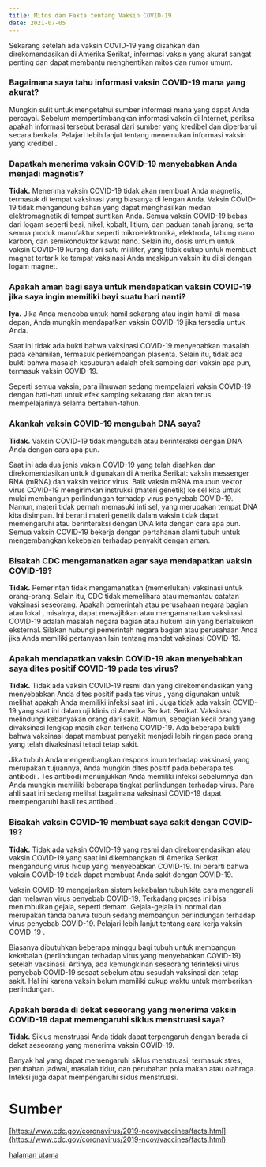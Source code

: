 ```yaml
---
title: Mitos dan Fakta tentang Vaksin COVID-19
date: 2021-07-05
---
```


Sekarang setelah ada vaksin COVID-19 yang disahkan dan direkomendasikan di Amerika Serikat, informasi vaksin yang akurat sangat penting dan dapat membantu menghentikan mitos dan rumor umum.

### Bagaimana saya tahu informasi vaksin COVID-19 mana yang akurat?

Mungkin sulit untuk mengetahui sumber informasi mana yang dapat Anda percayai. Sebelum mempertimbangkan informasi vaksin di Internet, periksa apakah informasi tersebut berasal dari sumber yang kredibel dan diperbarui secara berkala. Pelajari lebih lanjut tentang menemukan informasi vaksin yang kredibel .

### Dapatkah menerima vaksin COVID-19 menyebabkan Anda menjadi magnetis?

**Tidak.** Menerima vaksin COVID-19 tidak akan membuat Anda magnetis, termasuk di tempat vaksinasi yang biasanya di lengan Anda. Vaksin COVID-19 tidak mengandung bahan yang dapat menghasilkan medan elektromagnetik di tempat suntikan Anda. Semua vaksin COVID-19 bebas dari logam seperti besi, nikel, kobalt, litium, dan paduan tanah jarang, serta semua produk manufaktur seperti mikroelektronika, elektroda, tabung nano karbon, dan semikonduktor kawat nano. Selain itu, dosis umum untuk vaksin COVID-19 kurang dari satu mililiter, yang tidak cukup untuk membuat magnet tertarik ke tempat vaksinasi Anda meskipun vaksin itu diisi dengan logam magnet.

### Apakah aman bagi saya untuk mendapatkan vaksin COVID-19 jika saya ingin memiliki bayi suatu hari nanti?

**Iya.** Jika Anda mencoba untuk hamil sekarang atau ingin hamil di masa depan, Anda mungkin mendapatkan vaksin COVID-19 jika tersedia untuk Anda.

Saat ini tidak ada bukti bahwa vaksinasi COVID-19 menyebabkan masalah pada kehamilan, termasuk perkembangan plasenta. Selain itu, tidak ada bukti bahwa masalah kesuburan adalah efek samping dari vaksin apa pun, termasuk vaksin COVID-19.

Seperti semua vaksin, para ilmuwan sedang mempelajari vaksin COVID-19 dengan hati-hati untuk efek samping sekarang dan akan terus mempelajarinya selama bertahun-tahun.

### Akankah vaksin COVID-19 mengubah DNA saya?

**Tidak.** Vaksin COVID-19 tidak mengubah atau berinteraksi dengan DNA Anda dengan cara apa pun.

Saat ini ada dua jenis vaksin COVID-19 yang telah disahkan dan direkomendasikan untuk digunakan di Amerika Serikat: vaksin messenger RNA (mRNA) dan vaksin vektor virus. Baik vaksin mRNA maupun vektor virus COVID-19 mengirimkan instruksi (materi genetik) ke sel kita untuk mulai membangun perlindungan terhadap virus penyebab COVID-19. Namun, materi tidak pernah memasuki inti sel, yang merupakan tempat DNA kita disimpan. Ini berarti materi genetik dalam vaksin tidak dapat memengaruhi atau berinteraksi dengan DNA kita dengan cara apa pun. Semua vaksin COVID-19 bekerja dengan pertahanan alami tubuh untuk mengembangkan kekebalan terhadap penyakit dengan aman.

### Bisakah CDC mengamanatkan agar saya mendapatkan vaksin COVID-19?

**Tidak.** Pemerintah tidak mengamanatkan (memerlukan) vaksinasi untuk orang-orang. Selain itu, CDC tidak memelihara atau memantau catatan vaksinasi seseorang. Apakah pemerintah atau perusahaan negara bagian atau lokal , misalnya, dapat mewajibkan atau mengamanatkan vaksinasi COVID-19 adalah masalah negara bagian atau hukum lain yang berlakuikon eksternal. Silakan hubungi pemerintah negara bagian atau perusahaan Anda jika Anda memiliki pertanyaan lain tentang mandat vaksinasi COVID-19.

### Apakah mendapatkan vaksin COVID-19 akan menyebabkan saya dites positif COVID-19 pada tes virus?

**Tidak.** Tidak ada vaksin COVID-19 resmi dan yang direkomendasikan yang menyebabkan Anda dites positif pada tes virus , yang digunakan untuk melihat apakah Anda memiliki infeksi saat ini . Juga tidak ada vaksin COVID-19 yang saat ini dalam uji klinis di Amerika Serikat. Serikat. Vaksinasi melindungi kebanyakan orang dari sakit. Namun, sebagian kecil orang yang divaksinasi lengkap masih akan terkena COVID-19. Ada beberapa bukti bahwa vaksinasi dapat membuat penyakit menjadi lebih ringan pada orang yang telah divaksinasi tetapi tetap sakit.

Jika tubuh Anda mengembangkan respons imun terhadap vaksinasi, yang merupakan tujuannya, Anda mungkin dites positif pada beberapa tes antibodi . Tes antibodi menunjukkan Anda memiliki infeksi sebelumnya dan Anda mungkin memiliki beberapa tingkat perlindungan terhadap virus. Para ahli saat ini sedang melihat bagaimana vaksinasi COVID-19 dapat mempengaruhi hasil tes antibodi.

### Bisakah vaksin COVID-19 membuat saya sakit dengan COVID-19?

**Tidak.** Tidak ada vaksin COVID-19 yang resmi dan direkomendasikan atau vaksin COVID-19 yang saat ini dikembangkan di Amerika Serikat mengandung virus hidup yang menyebabkan COVID-19. Ini berarti bahwa vaksin COVID-19 tidak dapat membuat Anda sakit dengan COVID-19.

Vaksin COVID-19 mengajarkan sistem kekebalan tubuh kita cara mengenali dan melawan virus penyebab COVID-19. Terkadang proses ini bisa menimbulkan gejala, seperti demam. Gejala-gejala ini normal dan merupakan tanda bahwa tubuh sedang membangun perlindungan terhadap virus penyebab COVID-19. Pelajari lebih lanjut tentang cara kerja vaksin COVID-19 .

Biasanya dibutuhkan beberapa minggu bagi tubuh untuk membangun kekebalan (perlindungan terhadap virus yang menyebabkan COVID-19) setelah vaksinasi. Artinya, ada kemungkinan seseorang terinfeksi virus penyebab COVID-19 sesaat sebelum atau sesudah vaksinasi dan tetap sakit. Hal ini karena vaksin belum memiliki cukup waktu untuk memberikan perlindungan.

### Apakah berada di dekat seseorang yang menerima vaksin COVID-19 dapat memengaruhi siklus menstruasi saya?

**Tidak.** Siklus menstruasi Anda tidak dapat terpengaruh dengan berada di dekat seseorang yang menerima vaksin COVID-19.

Banyak hal yang dapat memengaruhi siklus menstruasi, termasuk stres, perubahan jadwal, masalah tidur, dan perubahan pola makan atau olahraga. Infeksi juga dapat mempengaruhi siklus menstruasi.

# Sumber

[https://www.cdc.gov/coronavirus/2019-ncov/vaccines/facts.html](https://www.cdc.gov/coronavirus/2019-ncov/vaccines/facts.html)

[halaman utama](/)
